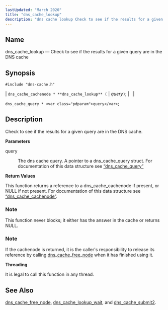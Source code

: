 ```yaml
---
lastUpdated: "March 2020"
title: "dns_cache_lookup"
description: "dns cache lookup Check to see if the results for a given query are in the DNS cache dns cache cachenode dns cache lookup query dns cache query query Check to see if the results for a given query are in the DNS cache query The dns cache query A..."
---
```


<a name="apis.dns_cache_lookup"></a> 
## Name

dns_cache_lookup — Check to see if the results for a given query are in the DNS cache

## Synopsis

`#include "dns-cache.h"`

| `dns_cache_cachenode * **dns_cache_lookup** (` | <var class="pdparam">query</var>`)`; |   |

`dns_cache_query * <var class="pdparam">query</var>`;<a name="idp50488336"></a> 
## Description

Check to see if the results for a given query are in the DNS cache.

**<a name="idp50489584"></a> Parameters**

<dl class="variablelist">

<dt>query</dt>

<dd>

The dns cache query. A pointer to a dns_cache_query struct. For documentation of this data structure see [“dns_cache_query”](/momentum/3/3-api/structs-dns-cache-query)

</dd>

</dl>

**<a name="idp50492976"></a> Return Values**

This function returns a reference to a dns_cache_cachenode if present, or NULL if not present. For documentation of this data structure see [“dns_cache_cachenode”](/momentum/3/3-api/structs-dns-cache-cachenode).

### Note

This function never blocks; it either has the answer in the cache or returns NULL.

### Note

If the cachenode is returned, it is the caller's responsibility to release its reference by calling [dns_cache_free_node](/momentum/3/3-api/apis-dns-cache-free-node) when it has finished using it.

**<a name="idp50497200"></a> Threading**

It is legal to call this function in any thread.

<a name="idp50498304"></a> 
## See Also

[dns_cache_free_node](/momentum/3/3-api/apis-dns-cache-free-node), [dns_cache_lookup_wait](/momentum/3/3-api/apis-dns-cache-lookup-wait), and [dns_cache_submit2](/momentum/3/3-api/apis-dns-cache-submit-2).